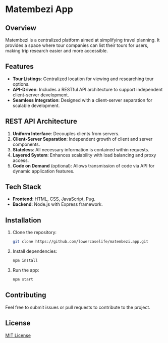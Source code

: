 # Matembezi App

## Overview
Matembezi is a centralized platform aimed at simplifying travel planning. It provides a space where tour companies can list their tours for users, making trip research easier and more accessible.

## Features
- **Tour Listings**: Centralized location for viewing and researching tour options.
- **API-Driven**: Includes a RESTful API architecture to support independent client-server development.
- **Seamless Integration**: Designed with a client-server separation for scalable development.

## REST API Architecture
1. **Uniform Interface**: Decouples clients from servers.
2. **Client-Server Separation**: Independent growth of client and server components.
3. **Stateless**: All necessary information is contained within requests.
4. **Layered System**: Enhances scalability with load balancing and proxy access.
5. **Code on Demand** (optional): Allows transmission of code via API for dynamic application features.

## Tech Stack
- **Frontend**: HTML, CSS, JavaScript, Pug.
- **Backend**: Node.js with Express framework.

## Installation
1. Clone the repository:
   ```bash
   git clone https://github.com/lowercaselife/matembezi.app.git
   ```
2. Install dependencies:
   ```bash
   npm install
   ```
3. Run the app:
   ```bash
   npm start
   ```

## Contributing
Feel free to submit issues or pull requests to contribute to the project.

## License
[MIT License](LICENSE)
